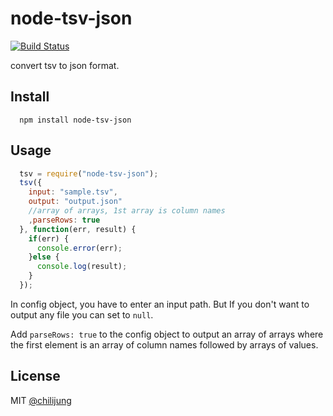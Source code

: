 # node-tsv-json

[![Build Status](https://travis-ci.org/DataGarage/node-tsv-json.png?branch=master)](https://travis-ci.org/DataGarage/node-tsv-json)

convert tsv to json format.

## Install

```
  npm install node-tsv-json
```

## Usage

```javascript
  tsv = require("node-tsv-json");
  tsv({
    input: "sample.tsv", 
    output: "output.json"
    //array of arrays, 1st array is column names
    ,parseRows: true
  }, function(err, result) {
    if(err) {
      console.error(err);
    }else {
      console.log(result);
    }
  });
```

In config object, you have to enter an input path. But If you don't want to output any file you can set to `null`.

Add `parseRows: true` to the config object to output an array of arrays where the first element is an array of column names followed by arrays of values.

## License 

MIT [@chilijung](http://github.com/chilijung)
